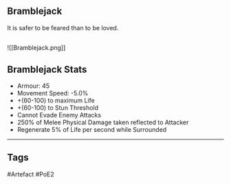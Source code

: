 ## Bramblejack
It is safer to be feared than to be loved.
##
![[Bramblejack.png]]
## Bramblejack Stats
- Armour: 45
- Movement Speed: -5.0%
- +(60-100) to maximum Life
- +(60-100) to Stun Threshold
- Cannot Evade Enemy Attacks
- 250% of Melee Physical Damage taken reflected to Attacker
- Regenerate 5% of Life per second while Surrounded


---
## Tags
#Artefact
#PoE2